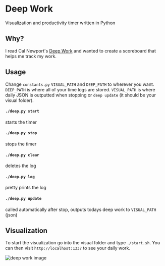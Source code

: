 # Deep Work
Visualization and productivity timer written in Python

## Why?
I read Cal Newport's [Deep Work](https://www.amazon.com/Deep-Work-Focused-Success-Distracted/dp/1455586692) and wanted to create a scoreboard that helps me track my work.

## Usage
Change `constants.py` `VISUAL_PATH` and `DEEP_PATH` to wherever you want. `DEEP_PATH` is where all of your time logs are stored. `VISUAL_PATH` is where daily JSON is outputted when stopping or `deep update` (it should be your visual folder).

#### `./deep.py start`
starts the timer

#### `./deep.py stop` 
stops the timer

#### `./deep.py clear`
deletes the log

#### `./deep.py log`
pretty prints the log

#### `./deep.py update` 
called automatically after stop, outputs todays deep work to `VISUAL_PATH` (json)

## Visualization

To start the visualization go into the visual folder and type `./start.sh`. You can then visit `http://localhost:1337` to see your daily work.

![deep work image](https://i.imgur.com/tY9dxxz.png)
